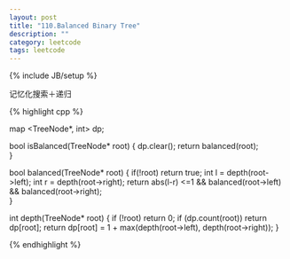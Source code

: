 ```yaml
---
layout: post
title: "110.Balanced Binary Tree"
description: ""
category: leetcode
tags: leetcode
---
```

{% include JB/setup %}

记忆化搜索＋递归

{% highlight cpp %}

map <TreeNode*, int> dp;

bool isBalanced(TreeNode* root) {
  dp.clear();
  return balanced(root);   
}

bool balanced(TreeNode* root) {
  if(!root) return true;
  int l = depth(root->left);
  int r = depth(root->right);
  return abs(l-r) <=1 && balanced(root->left) && balanced(root->right);   
}

int depth(TreeNode* root) {
  if (!root) return 0;
  if (dp.count(root)) return dp[root];
  return dp[root] = 1 + max(depth(root->left), depth(root->right));
}

{% endhighlight %}